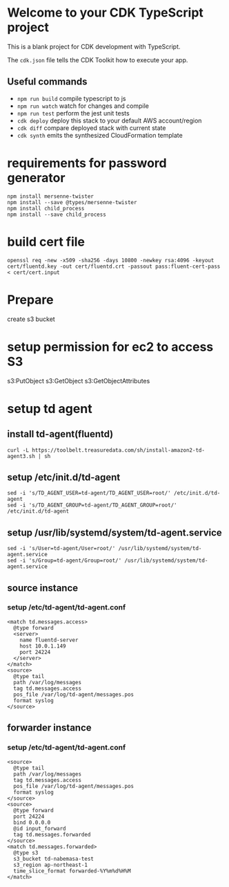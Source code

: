 # Welcome to your CDK TypeScript project

This is a blank project for CDK development with TypeScript.

The `cdk.json` file tells the CDK Toolkit how to execute your app.

## Useful commands

* `npm run build`   compile typescript to js
* `npm run watch`   watch for changes and compile
* `npm run test`    perform the jest unit tests
* `cdk deploy`      deploy this stack to your default AWS account/region
* `cdk diff`        compare deployed stack with current state
* `cdk synth`       emits the synthesized CloudFormation template

# requirements for password generator
```
npm install mersenne-twister
npm install --save @types/mersenne-twister
npm install child_process
npm install --save child_process
```
# build cert file
```
openssl req -new -x509 -sha256 -days 10800 -newkey rsa:4096 -keyout cert/fluentd.key -out cert/fluentd.crt -passout pass:fluent-cert-pass < cert/cert.input
```
# Prepare
create s3 bucket
# setup permission for ec2 to access S3
s3:PutObject
s3:GetObject
s3:GetObjectAttributes
# setup td agent
## install td-agent(fluentd)
```
curl -L https://toolbelt.treasuredata.com/sh/install-amazon2-td-agent3.sh | sh
```
## setup /etc/init.d/td-agent 
```
sed -i 's/TD_AGENT_USER=td-agent/TD_AGENT_USER=root/' /etc/init.d/td-agent
sed -i 's/TD_AGENT_GROUP=td-agent/TD_AGENT_GROUP=root/' /etc/init.d/td-agent
```
## setup  /usr/lib/systemd/system/td-agent.service
```
sed -i 's/User=td-agent/User=root/' /usr/lib/systemd/system/td-agent.service
sed -i 's/Group=td-agent/Group=root/' /usr/lib/systemd/system/td-agent.service
```
## source instance
### setup /etc/td-agent/td-agent.conf
```
<match td.messages.access>
  @type forward
  <server>
    name fluentd-server
    host 10.0.1.149
    port 24224
  </server>
</match>
<source>
  @type tail
  path /var/log/messages
  tag td.messages.access
  pos_file /var/log/td-agent/messages.pos
  format syslog
</source>
```
## forwarder instance
### setup /etc/td-agent/td-agent.conf
```
<source>
  @type tail
  path /var/log/messages
  tag td.messages.access
  pos_file /var/log/td-agent/messages.pos
  format syslog
</source>
<source>
  @type forward
  port 24224
  bind 0.0.0.0
  @id input_forward
  tag td.messages.forwarded
</source>
<match td.messages.forwarded>
  @type s3
  s3_bucket td-nabemasa-test
  s3_region ap-northeast-1
  time_slice_format forwarded-%Y%m%d%H%M
</match>
```
